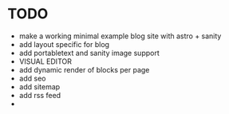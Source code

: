 # TODO

* make a working minimal example blog site with astro + sanity
* add layout specific for blog
* add portabletext and sanity image support
* VISUAL EDITOR
* add dynamic render of blocks per page
* add seo
* add sitemap 
* add rss feed
* 
